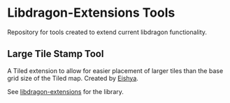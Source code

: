 # Libdragon-Extensions Tools

Repository for tools created to extend current libdragon functionality.

## Large Tile Stamp Tool

A Tiled extension to allow for easier placement of larger tiles than the base grid size of the Tiled map. Created by [Eishya](https://github.com/eishiya/tiled-scripts).

See [libdragon-extensions](https://github.com/stefanmielke/libdragon-extensions) for the library.
